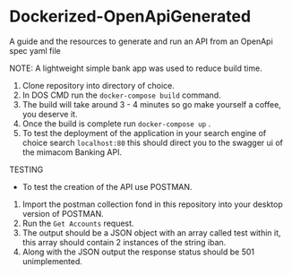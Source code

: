 # Dockerized-OpenApiGenerated
A guide and the resources to generate and run an API from an OpenApi spec yaml file 

NOTE: A lightweight simple bank app was used to reduce build time. 

1. Clone repository into directory of choice.
2. In DOS CMD run the `docker-compose build` command.
3. The build will take around 3 - 4 minutes so go make yourself a coffee, you deserve it.
4. Once the build is complete run `docker-compose up` .
5. To test the deployment of the application in your search engine of choice search `localhost:80` this should direct you to the swagger ui of the mimacom Banking API.

TESTING 
- To test the creation of the API use POSTMAN.
1. Import the postman collection fond in this repository into your desktop version of POSTMAN.
2. Run the `Get Accounts` request.
3. The output should be a JSON object with an array called test within it, this array should contain 2 instances of the string iban. 
4. Along with the JSON output the response status should be 501 unimplemented. 


